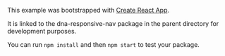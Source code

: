 This example was bootstrapped with [Create React App](https://github.com/facebook/create-react-app).

It is linked to the dna-responsive-nav package in the parent directory for development purposes.

You can run `npm install` and then `npm start` to test your package.
